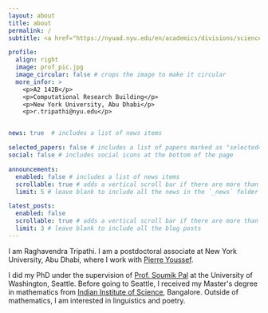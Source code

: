 ```yaml
---
layout: about
title: about
permalink: /
subtitle: <a href="https://nyuad.nyu.edu/en/academics/divisions/science/academic-programs/math.html"> Department of Mathematics</a>, <a href='https://nyuad.nyu.edu/en/'>New York University, Abu Dhabi</a>.

profile:
  align: right
  image: prof_pic.jpg
  image_circular: false # crops the image to make it circular
  more_infor: >
    <p>A2 142B</p>
    <p>Computational Research Building</p>
    <p>New York University, Abu Dhabi</p>
    <p>r.tripathi@nyu.edu</p>


news: true  # includes a list of news items

selected_papers: false # includes a list of papers marked as "selected={true}"
social: false # includes social icons at the bottom of the page

announcements:
  enabled: false # includes a list of news items
  scrollable: true # adds a vertical scroll bar if there are more than 3 news items
  limit: 5 # leave blank to include all the news in the `_news` folder

latest_posts:
  enabled: false
  scrollable: true # adds a vertical scroll bar if there are more than 3 new posts items
  limit: 3 # leave blank to include all the blog posts
---
```


I am Raghavendra Tripathi. I am a postdoctoral associate at New York University, Abu Dhabi, where I work with [Pierre Youssef](https://wp.nyu.edu/pyoussef/). 

I did my PhD under the supervision of [Prof. Soumik Pal](https://sites.math.washington.edu/~soumik/) at the University of Washington, Seattle.  Before going to Seattle, I received my Master's degree in mathematics from [Indian Institute of Science](http://www.math.iisc.ac.in), Bangalore. Outside of mathematics, I am interested in linguistics and poetry.  
